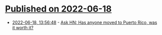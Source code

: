 # [Published on 2022-06-18](index.md)

* [2022-06-18, 13:56:48](https://news.ycombinator.com/item?id=31789863) - [Ask HN: Has anyone moved to Puerto Rico, was it worth it?](https://news.ycombinator.com/item?id=31789863)
